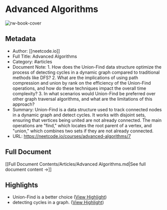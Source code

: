 # Advanced Algorithms

![rw-book-cover](https://readwise-assets.s3.amazonaws.com/static/images/article4.6bc1851654a0.png)

## Metadata
- Author: [[neetcode.io]]
- Full Title: Advanced Algorithms
- Category: #articles
- Document Note: 1. How does the Union-Find data structure optimize the process of detecting cycles in a dynamic graph compared to traditional methods like DFS?
   2. What are the implications of using path compression and union by rank on the efficiency of the Union-Find operations, and how do these techniques impact the overall time complexity?
   3. In what scenarios would Union-Find be preferred over other graph traversal algorithms, and what are the limitations of this approach?
- Summary: Union-Find is a data structure used to track connected nodes in a dynamic graph and detect cycles. It works with disjoint sets, ensuring that vertices being united are not already connected. The main operations are "find," which locates the root parent of a vertex, and "union," which combines two sets if they are not already connected.
- URL: https://neetcode.io/courses/advanced-algorithms/7

## Full Document
[[Full Document Contents/Articles/Advanced Algorithms.md|See full document content →]]

## Highlights
- Union-Find is a better choice ([View Highlight](https://read.readwise.io/read/01jr26s2yhx77pwy8sajtbfy8f))
- detecting cycles in a graph. ([View Highlight](https://read.readwise.io/read/01jr7yd7q8chs6gz8k0hwgtknf))

